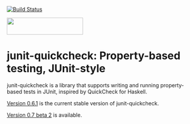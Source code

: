 [![Build Status](https://travis-ci.org/pholser/junit-quickcheck.svg?branch=master)](https://travis-ci.org/pholser/junit-quickcheck)

<a href="http://www.yegor256.com/2015/10/17/award-2016.html">
  <img src="http://www.yegor256.com/images/award/2016/winner-pholser.png" width="203" height="45"/>
</a>

# junit-quickcheck: Property-based testing, JUnit-style

junit-quickcheck is a library that supports writing and running property-based
tests in JUnit, inspired by QuickCheck for Haskell.

[Version 0.6.1](https://pholser.github.io/junit-quickcheck/index.html) is the
current stable version of junit-quickcheck.

[Version 0.7 beta 2](https://pholser.github.io/junit-quickcheck/site/0.7-beta-2) is available.

